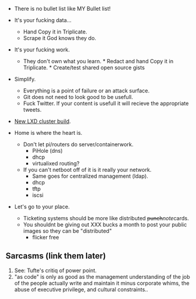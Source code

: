 * There is no bullet list like MY Bullet list!

* It's your fucking data...
    * Hand Copy it in Triplicate.
    * Scrape it God knows they do.
* It's your fucking work.
    * They don't own what you learn.
           * Redact and hand Copy it in Triplicate.
           * Create/test shared open source gists 
* Simplify. 
    * Everything is a point of failure or an attack surface.
    * Git does not need to look good to be usefull.
    * Fuck Twitter.
        If your content is usefull it will recieve the appropriate tweets.
* [New LXD cluster build](costello.md).
* Home is where the heart is.
    * Don't let pi/routers do server/containerwork.
        * PiHole (dns)
        * dhcp
        * virtualixed routing?
    * If you can't netboot off of it is it really your network.
        * Same goes for centralized management (ldap).
        * dhcp
        * tftp
        * iscsi

* Let's go to your place.
    * Ticketing systems should be more like distributed <del>punch</del><i>note</i>cards.
    * You shouldnt be giving out XXX bucks a month to post your public images so they can be "distributed"
        * flicker free

## Sarcasms (link them later)
1. See: Tufte's critiq of power point.
2. "as code" is only as good as the management understanding of the job of the people actually write and maintain it minus corporate whims, the abuse of executive privilege, and cultural constraints..
